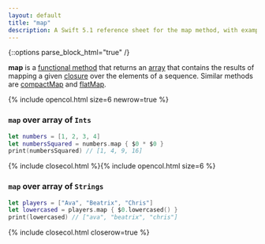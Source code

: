 ```yaml
---
layout: default
title: "map"
description: A Swift 5.1 reference sheet for the map method, with examples mapping over [Int] and [String].
---
```

{::options parse_block_html="true" /}

**map** is a [functional method](/functional-methods-comparison) that returns an [array](/arrays) that contains the results of mapping a given [closure](/closures) over the elements of a sequence. Similar methods are [compactMap](/compactmap) and [flatMap](/flatmap).

{% include opencol.html size=6 newrow=true %}

### `map` over array of `Ints`

```swift
let numbers = [1, 2, 3, 4]
let numbersSquared = numbers.map { $0 * $0 }
print(numbersSquared) // [1, 4, 9, 16]
```

{% include closecol.html %}{% include opencol.html size=6 %}

### `map` over array of `Strings`

```swift
let players = ["Ava", "Beatrix", "Chris"]
let lowercased = players.map { $0.lowercased() }
print(lowercased) // ["ava", "beatrix", "chris"]
```

{% include closecol.html closerow=true %}